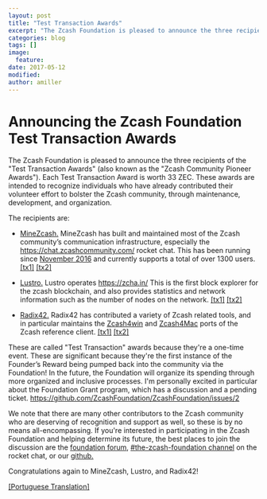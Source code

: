 ```yaml
---
layout: post
title: "Test Transaction Awards"
excerpt: "The Zcash Foundation is pleased to announce the three recipients of the Test Transaction Awards"
categories: blog
tags: []
image:
  feature:
date: 2017-05-12
modified: 
author: amiller
---
```

    
Announcing the Zcash Foundation Test Transaction Awards
===

The Zcash Foundation is pleased to announce the three recipients of the "Test Transaction Awards" (also known as the "Zcash Community Pioneer Awards"). Each Test Transaction Award is worth 33 ZEC. These awards are intended to recognize individuals who have already contributed their volunteer effort to bolster the Zcash community, through maintenance, development, and organization.

The recipients are:

- [MineZcash.](https://zcashcommunity.com/) MineZcash has built and maintained most of the Zcash community’s communication infrastructure, especially the https://chat.zcashcommunity.com/ rocket chat. This has been running since [November 2016](https://minezcash.com/growing-zcash-community/) and currently supports a total of over 1300 users. [[tx1]](https://explorer.zcha.in/transactions/37d6dfc8564ab8e8d8ce778ae582e990128a5061968e380cf82f1e21011a0832) [[tx2]](https://explorer.zcha.in/transactions/dd2789fddd61f30b7ef290bc5d5427d692204dc507739b13bfea2c6ba09e947f)

- [Lustro.](https://explorer.zcha.in/about) Lustro operates https://zcha.in/ This is the first block explorer for the zcash blockchain, and also provides statistics and network information such as the number of nodes on the network. [[tx1]](https://explorer.zcha.in/transactions/c77bfcd13612a0d66b4ffaefdef63c252d7a683ace03cafebba02e0747e936a0) [[tx2]](https://explorer.zcha.in/transactions/9d7dc8664552b2bd0585c1157d0a396d8f11655bcf19b73c35fec24e1aa38fe5)

- [Radix42.](https://twitter.com/radix42) Radix42 has contributed a variety of Zcash related tools, and in particular maintains the [Zcash4win](https://zcash4win.com/) and [Zcash4Mac](https://zcash4mac.com/) ports of the Zcash reference client. [[tx1]](https://explorer.zcha.in/transactions/aed962d71979194de2d1f769b1e7fc37a972454099123eeca141347155fcb2c1) [[tx2]](https://explorer.zcha.in/transactions/9127af5b9d8553ca531d79cbd5b0748829944c99a6602eac3356650e478a83d4)

These are called "Test Transaction" awards because they're a one-time event. These are significant because they're the first instance of the Founder’s Reward being pumped back into the community via the Foundation!
In the future, the Foundation will organize its spending through more organized and inclusive processes. I'm personally excited in particular about the Foundation Grant program, which has a discussion and a pending ticket. https://github.com/ZcashFoundation/ZcashFoundation/issues/2

We note that there are many other contributors to the Zcash community who are deserving of recognition and support as well, so these is by no means all-encompassing. If you're interested in participating in the Zcash Foundation and helping determine its future, the best places to join the discussion are the [foundation forum](https://forum.z.cash/c/foundation), [#the-zcash-foundation channel](https://chat.zcashcommunity.com/channel/the-zcash-foundation) on the rocket chat, or our [github.](https://github.com/ZcashFoundation/ZcashFoundation) 

Congratulations again to MineZcash, Lustro, and Radix42!

[[Portuguese Translation]](https://github.com/ZcashFoundation/ZcashFoundation/issues/30)
